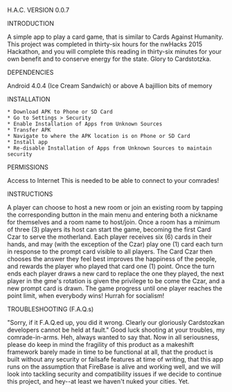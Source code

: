 H.A.C. VERSION 0.0.7

INTRODUCTION

A simple app to play a card game, that is similar to Cards Against Humanity. This project was completed in thirty-six hours for the nwHacks 2015 Hackathon, and you will complete this reading in thirty-six minutes for your own benefit and to conserve energy for the state. Glory to Cardstotzka.
	
DEPENDENCIES

Android 4.0.4 (Ice Cream Sandwich) or above
A bajillion bits of memory

INSTALLATION

    * Download APK to Phone or SD Card
    * Go to Settings > Security
    * Enable Installation of Apps from Unknown Sources
    * Transfer APK
    * Navigate to where the APK location is on Phone or SD Card
    * Install app
    * Re-disable Installation of Apps from Unknown Sources to maintain security

PERMISSIONS

Access to Internet
This is needed to be able to connect to your comrades!

INSTRUCTIONS

A player can choose to host a new room or join an existing room by tapping the corresponding button in the main menu and entering both a nickname for themselves and a room name to host/join. Once a room has a minimum of three (3) players its host can start the game, becoming the first Card Czar to serve the motherland. Each player receives six (6) cards in their hands, and may (with the exception of the Czar) play one (1) card each turn in response to the prompt card visible to all players. The Card Czar then chooses the answer they feel best improves the happiness of the people, and rewards the player who played that card one (1) point. Once the turn ends each player draws a new card to replace the one they played, the next player in the gme's rotation is given the privilege to be come the Czar, and a new prompt card is drawn. The game progress until one player reaches the point limit, when everybody wins! Hurrah for socialism!

TROUBLESHOOTING (F.A.Q.s)

"Sorry, if it F.A.Q.ed up, you did it wrong. Clearly our gloriously Cardstozkan developers cannot be held at fault."
Good luck shooting at your troubles, my comrade-in-arms.
Heh, always wanted to say that.
Now in all seriousness, please do keep in mind the fragility of this product as a makeshift framework barely made in time to be functional at all, that the product is built without any security or failsafe features at time of writing, that this app runs on the assumption that FireBase is alive and working well, and we will look into tackling security and compatibility issues if we decide to continue this project, and hey--at least we haven't nuked your cities. Yet.
